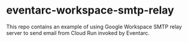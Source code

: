 # eventarc-workspace-smtp-relay
This repo contains an example of using Google Workspace SMTP relay server to send email from Cloud Run invoked by Eventarc.
